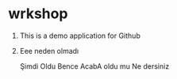 # wrkshop
1. This is a demo application for Github
2. Eee neden olmadı

    Şimdi Oldu Bence
        AcabA oldu mu
            Ne dersiniz